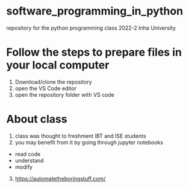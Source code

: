 # software_programming_in_python
repository for the python programming class 2022-2 Inha University 

# Follow the steps to prepare files in your local computer
1. Download/clone the repository
2. open the VS Code editor
3. open the repository folder with VS code


# About class
1. class was thought to freshment IBT and ISE students
2. you may benefit from it by going through jupyter notebooks
  - read code
  - understand
  - modify
3. https://automatetheboringstuff.com/
